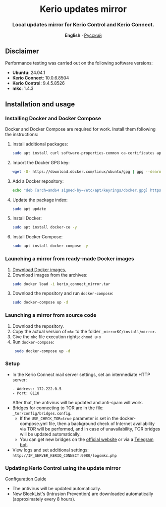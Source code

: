 <div align="center">

# Kerio updates mirror
### Local updates mirror for Kerio Control and Kerio Connect.

**English** · [Русский](./docs/ru/README.ru.md)
</div>

## Disclaimer
Performance testing was carried out on the following software versions:
- **Ubuntu**: 24.04.1
- **Kerio Connect**: 10.0.6.8504
- **Kerio Control**: 9.4.5.8526
- **mkc**: 1.4.3

## Installation and usage

### Installing Docker and Docker Compose
Docker and Docker Compose are required for work. Install them following the instructions:
1. Install additional packages:
    ```bash
    sudo apt install curl software-properties-common ca-certificates apt-transport-https -y
    ```
2. Import the Docker GPG key:
    ```bash
    wget -O- https://download.docker.com/linux/ubuntu/gpg | gpg --dearmor | sudo tee /etc/apt/keyrings/docker.gpg > /dev/null
    ```
3. Add a Docker repository:
    ```bash
    echo "deb [arch=amd64 signed-by=/etc/apt/keyrings/docker.gpg] https://download.docker.com/linux/ubuntu noble stable"| sudo tee /etc/apt/sources.list.d/docker.list > /dev/null
    ```
4. Update the package index:
    ```bash
    sudo apt update
    ```
5. Install Docker:
    ```bash
    sudo apt install docker-ce -y
    ```
6. Install Docker Compose:
    ```bash
    sudo apt install docker-compose -y
    ```

### Launching a mirror from ready-made Docker images
1. [Download Docker images.](https://t.me/my_store_files_bot?start=kerio_connect_mirror)
2. Download images from the archives:
    ```bash
    sudo docker load -i kerio_connect_mirror.tar
    ```
3. Download the repository and run ```docker-compose```:
    ```bash
    sudo docker-compose up -d
    ```

### Launching a mirror from source code
1. Download the repository.
2. Copy the actual version of ```mkc``` to the folder ```_mirrorKC/install/mirror```.
3. Give the ```mkc``` file execution rights: ```chmod u+x```
4. Run ```docker-compose```:
   ```bash
    sudo docker-compose up -d
    ```

### Setup
- In the Kerio Connect mail server settings, set an intermediate HTTP server:
  ```
  - Address: 172.222.0.5
  - Port: 8118
  ```
  After that, the antivirus will be updated and anti-spam will work.
- Bridges for connecting to TOR are in the file: ```_tor/config/bridges.config```.
  - If the ```USE_CHECK_TOR=true``` parameter is set in the docker-compose.yml file, then a background check of Internet availability via TOR will be performed, and in case of unavailability, TOR bridges will be updated automatically.
  - You can get new bridges on the [official website](https://bridges.torproject.org) or via a [Telegram bot](https://t.me/GetBridgesBot).
- View logs and set additional settings: ```http://IP_SERVER_KERIO_CONNECT:9980/logsmkc.php```

### Updating Kerio Control using the update mirror
[Configuration Guide](docs/en/kerio_control.md)
- The antivirus will be updated automatically.
- New BlockList's (Intrusion Prevention) are downloaded automatically (approximately every 8 hours).